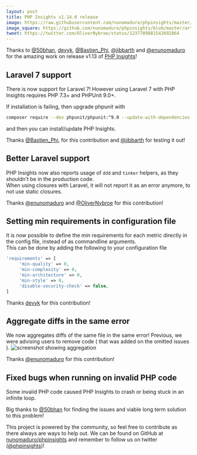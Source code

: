 ```yaml
---
layout: post
title: PHP Insights v1.14.0 release
image: https://raw.githubusercontent.com/nunomaduro/phpinsights/master/art/logo.gif
image_square: https://github.com/nunomaduro/phpinsights/blob/master/art/heart.png?raw=true
tweet: https://twitter.com/OliverNybroe/status/1237709881542692864
---
```


Thanks to [@50bhan](https://twitter.com/50bhan), [devyk](https://github.com/devyk), [@Bastien_Phi](https://twitter.com/Bastien_Phi), [@jibbarth](https://twitter.com/jibbarth) and [@enunomaduro](https://twitter.com/enunomaduro) for the amazing work on release v1.13 of [PHP Insights](https://phpinsights.com)!

## Laravel 7 support
There is now support for Laravel 7!
However using Laravel 7 with PHP Insights requires PHP 7.3+ and PHPUnit 9.0+.  

If installation is failing, then upgrade phpunit with
```bash
composer require --dev phpunit/phpunit:^9.0 --update-with-dependencies
```

and then you can install/update PHP Insights.

Thanks [@Bastien_Phi](https://twitter.com/Bastien_Phi), for this contribution and [@jibbarth](https://twitter.com/jibbarth) for testing it out!


## Better Laravel support
PHP Insights now also reports usage of `ddd` and `tinker` helpers, as they shouldn't be in the production code.  
When using closures with Laravel, it will not report it as an error anymore, to not use static closures.  

Thanks [@enunomaduro](https://twitter.com/enunomaduro) and [@OliverNybroe](https://twitter.com/OliverNybroe) for this contribution!

## Setting min requirements in configuration file
It is now possible to define the min requirements for each metric directly in the config file, instead of as commandline arguments.  
This can be done by adding the following to your configuration file
```php
'requirements' => [
     'min-quality' => 0,
     'min-complexity' => 0,
     'min-architecture' => 0,
     'min-style' => 0,
     'disable-security-check' => false,
]
```

Thanks [devyk](https://github.com/devyk) for this contribution!

## Aggregate diffs in the same error
We now aggregates diffs of the same file in the same error!
Previous, we were advising users to remove code ( that was added on the omitted issues ).
![screenshot showing aggregation](https://user-images.githubusercontent.com/5457236/76355594-ddce4500-6314-11ea-98df-01c63c320601.png)

Thanks [@enunomaduro](https://twitter.com/enunomaduro) for this contribution!

## Fixed bugs when running on invalid PHP code
Some invalid PHP code caused PHP Insights to crash or being stuck in an infinite loop.  

Big thanks to [@50bhan](https://twitter.com/50bhan) for finding the issues and viable long term solution to this problem!


This project is powered by the community, so feel free to contribute as there always are ways to help out.
We can be found on GitHub at [nunomaduro/phpinsights](https://github.com/nunomaduro/phpinsights) and remember to follow us on twitter ([@phpinsights](https://twitter.com/phpinsights))!
